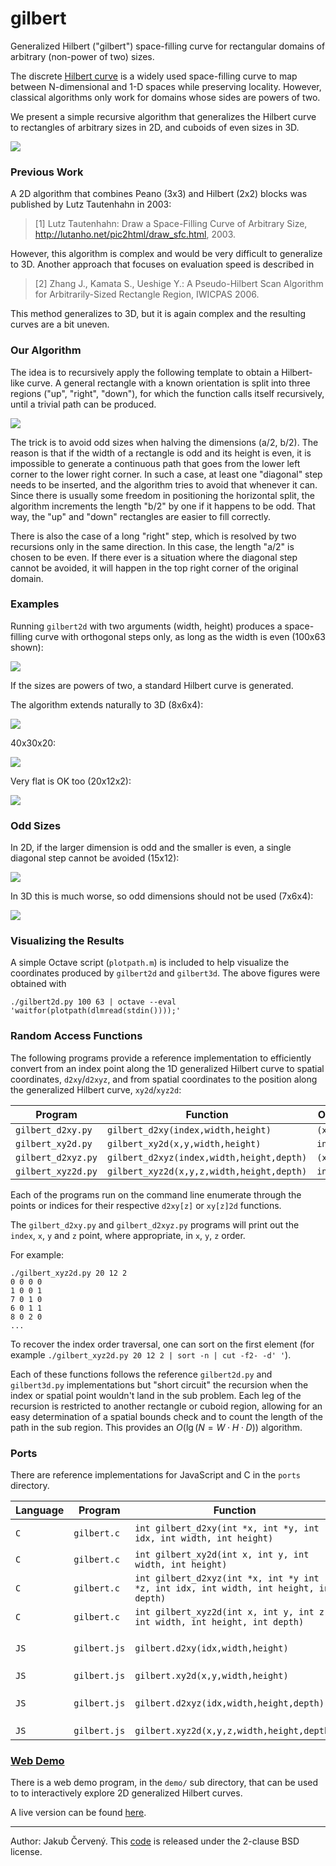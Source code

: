 

# gilbert

Generalized Hilbert ("gilbert") space-filling curve for rectangular domains of
arbitrary (non-power of two) sizes.

The discrete [Hilbert curve](https://en.wikipedia.org/wiki/Hilbert_curve) is a
widely used space-filling curve to map between N-dimensional and 1-D spaces
while preserving locality. However, classical algorithms only work for domains
whose sides are powers of two.

We present a simple recursive algorithm that generalizes the Hilbert curve
to rectangles of arbitrary sizes in 2D, and cuboids of even sizes in 3D.

![](https://raw.githubusercontent.com/jakubcerveny/gilbert/master/img/55x31.png)


### Previous Work

A 2D algorithm that combines Peano (3x3) and Hilbert (2x2) blocks was published
by Lutz Tautenhahn in 2003:

> [1] Lutz Tautenhahn: Draw a Space-Filling Curve of Arbitrary Size, http://lutanho.net/pic2html/draw_sfc.html, 2003.

However, this algorithm is complex and would be very difficult to generalize to
3D. Another approach that focuses on evaluation speed is described in

> [2] Zhang J., Kamata S., Ueshige Y.: A Pseudo-Hilbert Scan Algorithm for Arbitrarily-Sized Rectangle Region, IWICPAS 2006.

This method generalizes to 3D, but it is again complex and the resulting curves
are a bit uneven.


### Our Algorithm

The idea is to recursively apply the following template to obtain a Hilbert-like
curve. A general rectangle with a known orientation is split into three regions
("up", "right", "down"), for which the function calls itself recursively, until
a trivial path can be produced.

![](https://raw.githubusercontent.com/jakubcerveny/gilbert/master/img/algorithm.svg?sanitize=true)

The trick is to avoid odd sizes when halving the dimensions (a/2, b/2). The
reason is that if the width of a rectangle is odd and its height is even, it is
impossible to generate a continuous path that goes from the lower left corner to
the lower right corner. In such a case, at least one "diagonal" step needs to be
inserted, and the algorithm tries to avoid that whenever it can. Since there is
usually some freedom in positioning the horizontal split, the algorithm
increments the length "b/2" by one if it happens to be odd. That way, the "up"
and "down" rectangles are easier to fill correctly.

There is also the case of a long "right" step, which is resolved by two
recursions only in the same direction. In this case, the length "a/2" is chosen
to be even. If there ever is a situation where the diagonal step cannot be
avoided, it will happen in the top right corner of the original domain.


### Examples

Running `gilbert2d` with two arguments (width, height) produces a space-filling
curve with orthogonal steps only, as long as the width is even (100x63 shown):

![](https://raw.githubusercontent.com/jakubcerveny/gilbert/master/img/100x63.png)

If the sizes are powers of two, a standard Hilbert curve is generated.

The algorithm extends naturally to 3D (8x6x4):

![](https://raw.githubusercontent.com/jakubcerveny/gilbert/master/img/8x6x4.png)

40x30x20:

![](https://raw.githubusercontent.com/jakubcerveny/gilbert/master/img/40x30x20.png)

Very flat is OK too (20x12x2):

![](https://raw.githubusercontent.com/jakubcerveny/gilbert/master/img/20x12x2.png)


### Odd Sizes

In 2D, if the larger dimension is odd and the smaller is even, a single diagonal
step cannot be avoided (15x12):

![](https://raw.githubusercontent.com/jakubcerveny/gilbert/master/img/15x12.png)

In 3D this is much worse, so odd dimensions should not be used (7x6x4):

![](https://raw.githubusercontent.com/jakubcerveny/gilbert/master/img/7x6x4.png)


### Visualizing the Results

A simple Octave script (`plotpath.m`) is included to help visualize the
coordinates produced by `gilbert2d` and `gilbert3d`. The above figures were
obtained with

```
./gilbert2d.py 100 63 | octave --eval 'waitfor(plotpath(dlmread(stdin())));'
```

### Random Access Functions

The following programs provide a reference implementation to efficiently convert
from an index point along the 1D generalized Hilbert curve to spatial coordinates, `d2xy`/`d2xyz`,
and from spatial coordinates to the position along the generalized Hilbert curve, `xy2d`/`xyz2d`:

| Program | Function | Output |
|---|---|---|
| `gilbert_d2xy.py` | `gilbert_d2xy(index,width,height)` | `(x,y)` |
| `gilbert_xy2d.py` | `gilbert_xy2d(x,y,width,height)` | `index` |
| `gilbert_d2xyz.py` | `gilbert_d2xyz(index,width,height,depth)` | `(x,y,z)` |
| `gilbert_xyz2d.py` | `gilbert_xyz2d(x,y,z,width,height,depth)` | `index` |

Each of the programs run on the command line enumerate through the points or indices for their
respective `d2xy[z]` or `xy[z]2d` functions.

The `gilbert_d2xy.py` and `gilbert_d2xyz.py` programs will print out the `index`, `x`, `y` and `z` point,
where appropriate, in `x`, `y`, `z` order.

For example:

```
./gilbert_xyz2d.py 20 12 2
0 0 0 0
1 0 0 1
7 0 1 0
6 0 1 1
8 0 2 0
...
```

To recover the index order traversal, one can sort on the first element (for example `./gilbert_xyz2d.py 20 12 2 | sort -n | cut -f2- -d' '`).

Each of these functions follows the reference `gilbert2d.py` and `gilbert3d.py` implementations but
"short circuit" the recursion when the index or spatial point wouldn't land in the sub problem.
Each leg of the recursion is restricted to another rectangle or cuboid region, allowing for an easy determination
of a spatial bounds check and to count the length of the path in the sub region.
This provides an $O( \lg(N = W \cdot H \cdot D) )$ algorithm.

### Ports

There are reference implementations for JavaScript and C in the `ports` directory.

| Language | Program | Function | Output |
|----------|---------|----------|--------|
| `C`      | `gilbert.c` | `int gilbert_d2xy(int *x, int *y, int idx, int width, int height)` | Values stored in `x`,`y` |
| `C`      | `gilbert.c` | `int gilbert_xy2d(int x, int y, int width, int height)` | Returns index |
| `C`      | `gilbert.c` | `int gilbert_d2xyz(int *x, int *y int *z, int idx, int width, int height, int depth)` | Values stored in `x`,`y`,`z` |
| `C`      | `gilbert.c` | `int gilbert_xyz2d(int x, int y, int z, int width, int height, int depth)` | Returns index |
| `JS`     | `gilbert.js` | `gilbert.d2xy(idx,width,height)` | Returns `{"x":x,"y":y}` object |
| `JS`     | `gilbert.js` | `gilbert.xy2d(x,y,width,height)` | Returns index |
| `JS`     | `gilbert.js` | `gilbert.d2xyz(idx,width,height,depth)` | Returns `{"x":x,"y":y, "z":z}` object |
| `JS`     | `gilbert.js` | `gilbert.xyz2d(x,y,z,width,height,depth)` | Returns index |

### [Web Demo](https://jakubcerveny.github.io/gilbert/demo)

There is a web demo program, in the `demo/` sub directory, that can be used to to interactively explore
2D generalized Hilbert curves.

A live version can be found [here](https://jakubcerveny.github.io/gilbert/demo).

---

Author: Jakub Červený. This [code](https://github.com/jakubcerveny/gilbert) is released under the 2-clause BSD license.

